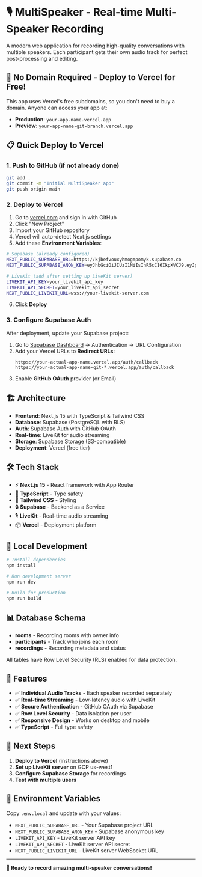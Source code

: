# 🎙️ MultiSpeaker - Real-time Multi-Speaker Recording

A modern web application for recording high-quality conversations with multiple speakers. Each participant gets their own audio track for perfect post-processing and editing.

## 🚀 **No Domain Required - Deploy to Vercel for Free!**

This app uses Vercel's free subdomains, so you don't need to buy a domain. Anyone can access your app at:
- **Production**: `your-app-name.vercel.app`
- **Preview**: `your-app-name-git-branch.vercel.app`

## 📋 **Quick Deploy to Vercel**

### 1. **Push to GitHub** (if not already done)
```bash
git add .
git commit -m "Initial MultiSpeaker app"
git push origin main
```

### 2. **Deploy to Vercel**
1. Go to [vercel.com](https://vercel.com) and sign in with GitHub
2. Click "New Project" 
3. Import your GitHub repository
4. Vercel will auto-detect Next.js settings
5. Add these **Environment Variables**:

```bash
# Supabase (already configured)
NEXT_PUBLIC_SUPABASE_URL=https://kjbefvouxyhmogmpomyk.supabase.co
NEXT_PUBLIC_SUPABASE_ANON_KEY=eyJhbGciOiJIUzI1NiIsInR5cCI6IkpXVCJ9.eyJpc3MiOiJzdXBhYmFzZSIsInJlZiI6ImtqYmVmdm91eHlobW9nbXBvbXlrIiwicm9sZSI6ImFub24iLCJpYXQiOjE3NTYzNTYwMDQsImV4cCI6MjA3MTkzMjAwNH0.ntoOr6Oaiv4u3xBvBxBzfo6UMtlUY3kEFgJBGn-Xjlg

# LiveKit (add after setting up LiveKit server)
LIVEKIT_API_KEY=your_livekit_api_key
LIVEKIT_API_SECRET=your_livekit_api_secret
NEXT_PUBLIC_LIVEKIT_URL=wss://your-livekit-server.com
```

6. Click **Deploy**

### 3. **Configure Supabase Auth**
After deployment, update your Supabase project:

1. Go to [Supabase Dashboard](https://supabase.com/dashboard) → Authentication → URL Configuration
2. Add your Vercel URLs to **Redirect URLs**:
   ```
   https://your-actual-app-name.vercel.app/auth/callback
   https://your-actual-app-name-git-*.vercel.app/auth/callback
   ```
3. Enable **GitHub OAuth** provider (or Email)

## 🏗️ **Architecture**

- **Frontend**: Next.js 15 with TypeScript & Tailwind CSS
- **Database**: Supabase (PostgreSQL with RLS)
- **Auth**: Supabase Auth with GitHub OAuth
- **Real-time**: LiveKit for audio streaming
- **Storage**: Supabase Storage (S3-compatible)
- **Deployment**: Vercel (free tier)

## 🛠️ **Tech Stack**

- ⚡ **Next.js 15** - React framework with App Router
- 🎯 **TypeScript** - Type safety
- 🎨 **Tailwind CSS** - Styling
- 🔒 **Supabase** - Backend as a Service
- 🎙️ **LiveKit** - Real-time audio streaming
- 📦 **Vercel** - Deployment platform

## 🔧 **Local Development**

```bash
# Install dependencies
npm install

# Run development server
npm run dev

# Build for production
npm run build
```

## 📊 **Database Schema**

- **rooms** - Recording rooms with owner info
- **participants** - Track who joins each room
- **recordings** - Recording metadata and status

All tables have Row Level Security (RLS) enabled for data protection.

## 🎯 **Features**

- ✅ **Individual Audio Tracks** - Each speaker recorded separately
- ✅ **Real-time Streaming** - Low-latency audio with LiveKit
- ✅ **Secure Authentication** - GitHub OAuth via Supabase
- ✅ **Row Level Security** - Data isolation per user
- ✅ **Responsive Design** - Works on desktop and mobile
- ✅ **TypeScript** - Full type safety

## 🚀 **Next Steps**

1. **Deploy to Vercel** (instructions above)
2. **Set up LiveKit server** on GCP us-west1
3. **Configure Supabase Storage** for recordings
4. **Test with multiple users**

## 📝 **Environment Variables**

Copy `.env.local` and update with your values:

- `NEXT_PUBLIC_SUPABASE_URL` - Your Supabase project URL
- `NEXT_PUBLIC_SUPABASE_ANON_KEY` - Supabase anonymous key
- `LIVEKIT_API_KEY` - LiveKit server API key
- `LIVEKIT_API_SECRET` - LiveKit server API secret
- `NEXT_PUBLIC_LIVEKIT_URL` - LiveKit server WebSocket URL

---

**🎉 Ready to record amazing multi-speaker conversations!**